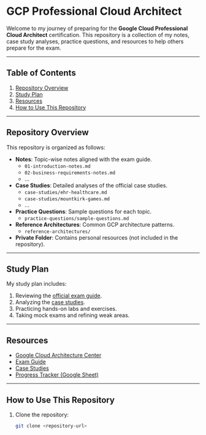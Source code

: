 # GCP Professional Cloud Architect

Welcome to my journey of preparing for the **Google Cloud Professional Cloud Architect** certification. This repository is a collection of my notes, case study analyses, practice questions, and resources to help others prepare for the exam.

---

## Table of Contents

1. [Repository Overview](#repository-overview)
2. [Study Plan](#study-plan)
3. [Resources](#resources)
4. [How to Use This Repository](#how-to-use-this-repository)

---

## Repository Overview

This repository is organized as follows:

- **Notes**: Topic-wise notes aligned with the exam guide.
  - `01-introduction-notes.md`
  - `02-business-requirements-notes.md`
  - ...
- **Case Studies**: Detailed analyses of the official case studies.
  - `case-studies/ehr-healthcare.md`
  - `case-studies/mountkirk-games.md`
  - ...
- **Practice Questions**: Sample questions for each topic.
  - `practice-questions/sample-questions.md`
- **Reference Architectures**: Common GCP architecture patterns.
  - `reference-architectures/`
- **Private Folder**: Contains personal resources (not included in the repository).

---

## Study Plan

My study plan includes:
1. Reviewing the [official exam guide](https://services.google.com/fh/files/misc/professional_cloud_architect_exam_guide_english.pdf).
2. Analyzing the [case studies](https://cloud.google.com/certification/guides/cloud-architect).
3. Practicing hands-on labs and exercises.
4. Taking mock exams and refining weak areas.

---

## Resources

- [Google Cloud Architecture Center](https://cloud.google.com/architecture)
- [Exam Guide](https://services.google.com/fh/files/misc/professional_cloud_architect_exam_guide_english.pdf)
- [Case Studies](https://cloud.google.com/certification/guides/cloud-architect)
- [Progress Tracker (Google Sheet)](https://docs.google.com/spreadsheets/d/1aO-ETdX8ppKcnf7SH76AMA_zvG2HVg63iC-fRA1Ywm8/edit?usp=sharing)

---

## How to Use This Repository

1. Clone the repository:
   ```bash
   git clone <repository-url>